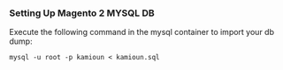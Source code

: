 ### Setting Up Magento 2 MYSQL DB

Execute the following command in the mysql container to import your db dump:

`mysql -u root -p kamioun < kamioun.sql`
